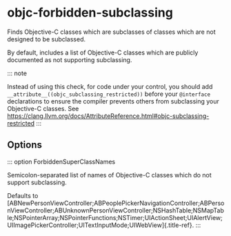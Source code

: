 # objc-forbidden-subclassing

Finds Objective-C classes which are subclasses of classes which are not
designed to be subclassed.

By default, includes a list of Objective-C classes which are publicly
documented as not supporting subclassing.

::: note

Instead of using this check, for code under your control, you should add
`__attribute__((objc_subclassing_restricted))` before your `@interface`
declarations to ensure the compiler prevents others from subclassing
your Objective-C classes. See
<https://clang.llvm.org/docs/AttributeReference.html#objc-subclassing-restricted>
:::

## Options

::: option
ForbiddenSuperClassNames

Semicolon-separated list of names of Objective-C classes which do not
support subclassing.

Defaults to
[ABNewPersonViewController;ABPeoplePickerNavigationController;ABPersonViewController;ABUnknownPersonViewController;NSHashTable;NSMapTable;NSPointerArray;NSPointerFunctions;NSTimer;UIActionSheet;UIAlertView;UIImagePickerController;UITextInputMode;UIWebView]{.title-ref}.
:::

